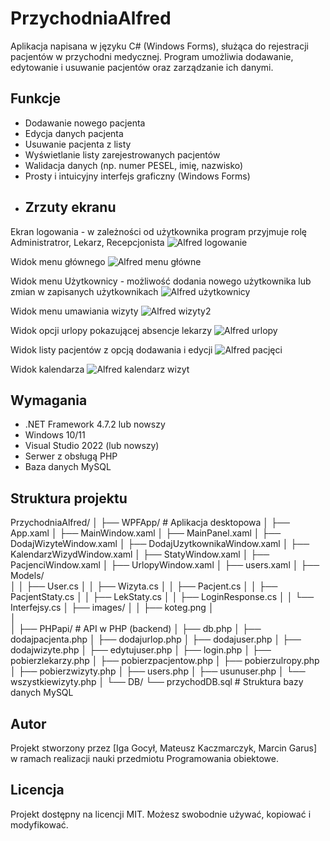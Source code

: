 # PrzychodniaAlfred
Aplikacja napisana w języku C# (Windows Forms), służąca do rejestracji pacjentów w przychodni medycznej. Program umożliwia dodawanie, edytowanie i usuwanie pacjentów oraz zarządzanie ich danymi.
## Funkcje
- Dodawanie nowego pacjenta
- Edycja danych pacjenta
- Usuwanie pacjenta z listy
- Wyświetlanie listy zarejestrowanych pacjentów
- Walidacja danych (np. numer PESEL, imię, nazwisko)
- Prosty i intuicyjny interfejs graficzny (Windows Forms)
- ## Zrzuty ekranu
Ekran logowania - w zależności od użytkownika program przyjmuje rolę Administratror, Lekarz, Recepcjonista
![Alfred logowanie](https://github.com/user-attachments/assets/5c52c73e-9862-4421-bdd6-e8f56c8f1047)

Widok menu głównego
![Alfred menu główne](https://github.com/user-attachments/assets/6b0071c4-c8cd-427f-8ab1-12dfc787a882)

Widok menu Użytkownicy - możliwość dodania nowego użytkownika lub zmian w zapisanych użytkownikach
![Alfred użytkownicy](https://github.com/user-attachments/assets/03d3f64d-4229-4df8-997d-62e8819540fd)

Widok menu umawiania wizyty
![Alfred wizyty2](https://github.com/user-attachments/assets/6d0953c7-a162-4996-9d62-76370ffac087)

Widok opcji urlopy pokazującej absencje lekarzy
![Alfred urlopy](https://github.com/user-attachments/assets/a1d333d4-43b2-4f38-b50d-ccd85183c06a)

Widok listy pacjentów z opcją dodawania i edycji
![Alfred pacjęci](https://github.com/user-attachments/assets/21ca1982-de08-4911-ae7b-f39fc004547d)

Widok kalendarza
![Alfred kalendarz wizyt](https://github.com/user-attachments/assets/a5f6c393-85c7-4a43-a53d-1591e7dd2717)
## Wymagania
- .NET Framework 4.7.2 lub nowszy
- Windows 10/11
- Visual Studio 2022 (lub nowszy)
- Serwer z obsługą PHP
- Baza danych MySQL
## Struktura projektu
PrzychodniaAlfred/
│
├── WPFApp/                   # Aplikacja desktopowa
│   ├── App.xaml
│   ├── MainWindow.xaml
│   ├── MainPanel.xaml
│   ├── DodajWizyteWindow.xaml
│   ├── DodajUzytkownikaWindow.xaml
│   ├── KalendarzWizydWindow.xaml
│   ├── StatyWindow.xaml
│   ├── PacjenciWindow.xaml
│   ├── UrlopyWindow.xaml
│   ├── users.xaml
│   ├── Models/               
│   │   ├── User.cs
│   │   ├── Wizyta.cs
│   │   ├── Pacjent.cs
│   │   ├── PacjentStaty.cs
│   │   ├── LekStaty.cs
│   │   ├── LoginResponse.cs
│   │   └── Interfejsy.cs
│   ├── images/
│   │   ├── koteg.png
│   
│       
│
├── PHPapi/                   # API w PHP (backend)
│   ├── db.php
│   ├── dodajpacjenta.php
│   ├── dodajurlop.php
│   ├── dodajuser.php
│   ├── dodajwizyte.php
│   ├── edytujuser.php
│   ├── login.php
│   ├── pobierzlekarzy.php
│   ├── pobierzpacjentow.php
│   ├── pobierzulropy.php
│   ├── pobierzwizyty.php
│   ├── users.php
│   ├── usunuser.php
│   └── wszystkiewizyty.php
│
└── DB/
    └── przychodDB.sql       # Struktura bazy danych MySQL

## Autor
Projekt stworzony przez [Iga Gocył, Mateusz Kaczmarczyk, Marcin Garus] w ramach realizacji nauki przedmiotu Programowania obiektowe.
## Licencja
Projekt dostępny na licencji MIT. Możesz swobodnie używać, kopiować i modyfikować.
